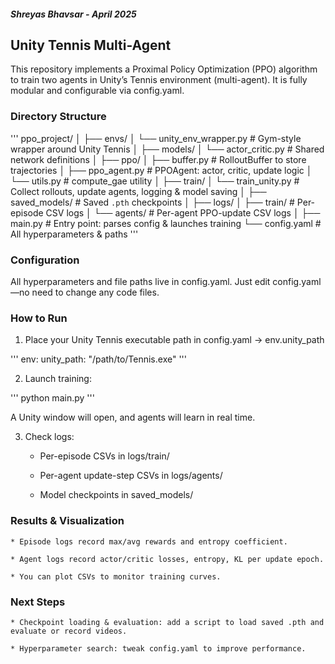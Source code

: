 
##### Shreyas Bhavsar - April 2025

## Unity Tennis Multi-Agent
This repository implements a Proximal Policy Optimization (PPO) algorithm to train two agents in Unity’s Tennis environment (multi-agent). It is fully modular and configurable via config.yaml.

### Directory Structure
'''
ppo_project/
│
├── envs/
│   └── unity_env_wrapper.py   # Gym-style wrapper around Unity Tennis
│
├── models/
│   └── actor_critic.py        # Shared network definitions
│
├── ppo/
│   ├── buffer.py              # RolloutBuffer to store trajectories
│   ├── ppo_agent.py           # PPOAgent: actor, critic, update logic
│   └── utils.py               # compute_gae utility
│
├── train/
│   └── train_unity.py         # Collect rollouts, update agents, logging & model saving
│
├── saved_models/              # Saved `.pth` checkpoints
│
├── logs/
│   ├── train/                 # Per-episode CSV logs
│   └── agents/                # Per-agent PPO-update CSV logs
│
├── main.py                    # Entry point: parses config & launches training
└── config.yaml                # All hyperparameters & paths
'''


### Configuration

All hyperparameters and file paths live in config.yaml.
Just edit config.yaml—no need to change any code files.


### How to Run

1. Place your Unity Tennis executable path in config.yaml → env.unity_path

'''
env:
  unity_path: "/path/to/Tennis.exe"
'''

2. Launch training:

'''
python main.py 
'''

A Unity window will open, and agents will learn in real time.

3. Check logs:

	* Per-episode CSVs in logs/train/

	* Per-agent update-step CSVs in logs/agents/

	* Model checkpoints in saved_models/
	
	
### Results & Visualization

	* Episode logs record max/avg rewards and entropy coefficient.

	* Agent logs record actor/critic losses, entropy, KL per update epoch.

	* You can plot CSVs to monitor training curves.
	

### Next Steps

	* Checkpoint loading & evaluation: add a script to load saved .pth and evaluate or record videos.

	* Hyperparameter search: tweak config.yaml to improve performance.